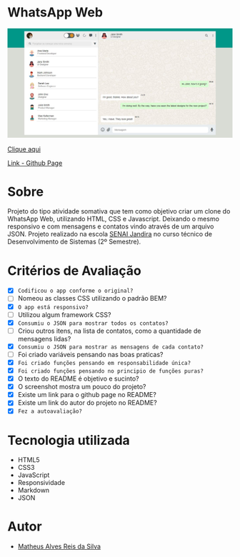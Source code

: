 # WhatsApp Web

![](./img/screenshot_readme.JPG)

[Clique aqui](https://github.com/MatheusAlves099/whatsApp-senai-1-2023/tree/matheusReis/ds2t/matheus_alves_reis_da_silva)

[Link - Github Page](https://matheusalves099.github.io/WhatsAppWeb/)

# Sobre

Projeto do tipo atividade somativa que tem como objetivo criar um clone do WhatsApp Web, utilizando HTML, CSS e Javascript. Deixando o mesmo responsivo e com mensagens e contatos vindo através de um arquivo JSON. Projeto realizado na escola [SENAI Jandira](https://jandira.sp.senai.br/) no curso técnico de Desenvolvimento de Sistemas (2º Semestre).

# Critérios de Avaliação

- [X] `Codificou o app conforme o original?`
- [ ] Nomeou as classes CSS utilizando o padrão BEM?
- [X] `O app está responsivo?`
- [ ] Utilizou algum framework CSS?
- [X] `Consumiu o JSON para mostrar todos os contatos?`
- [ ] Criou outros itens, na lista de contatos, como a quantidade de mensagens lidas?
- [X] `Consumiu o JSON para mostrar as mensagens de cada contato?`
- [ ] Foi criado variáveis pensando nas boas praticas?
- [X] `Foi criado funções pensando em responsabilidade única?`
- [X] `Foi criado funções pensando no principio de funções puras?`
- [X] O texto do README é objetivo e sucinto?
- [X] O screenshot mostra um pouco do projeto?
- [X] Existe um link para o github page no README?
- [X] Existe um link do autor do projeto no README?
- [X] `Fez a autoavaliação?`

# Tecnologia utilizada 

- HTML5
- CSS3
- JavaScript
- Responsividade
- Markdown  
- JSON


# Autor 

- [Matheus Alves Reis da Silva](https://github.com/MatheusAlves099)
